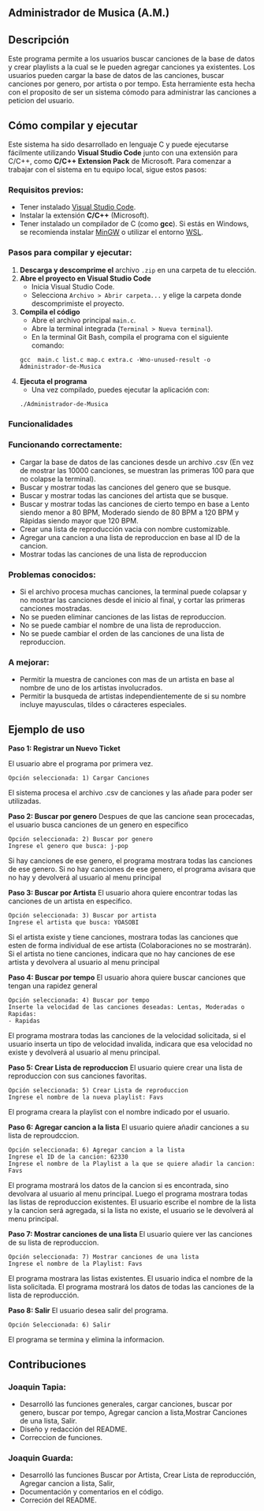 ## Administrador de Musica (A.M.)


## Descripción
Este programa permite a los usuarios buscar canciones de la base de datos y crear playlists a la cual se le pueden agregar canciones ya existentes.
Los usuarios pueden cargar la base de datos de las canciones, buscar canciones por genero, por artista o por tempo.
Esta herramiente esta hecha con el proposito de ser un sistema cómodo para administrar las canciones a peticion del usuario.


## Cómo compilar y ejecutar

Este sistema ha sido desarrollado en lenguaje C y puede ejecutarse fácilmente utilizando **Visual Studio Code** junto con una extensión para C/C++, como **C/C++ Extension Pack** de Microsoft. Para comenzar a trabajar con el sistema en tu equipo local, sigue estos pasos:

### Requisitos previos:

- Tener instalado [Visual Studio Code](https://code.visualstudio.com/).
- Instalar la extensión **C/C++** (Microsoft).
- Tener instalado un compilador de C (como **gcc**). Si estás en Windows, se recomienda instalar [MinGW](https://www.mingw-w64.org/) o utilizar el entorno [WSL](https://learn.microsoft.com/en-us/windows/wsl/).

### Pasos para compilar y ejecutar:

1. **Descarga y descomprime el** archivo `.zip` en una carpeta de tu elección.
2. **Abre el proyecto en Visual Studio Code**
    - Inicia Visual Studio Code.
    - Selecciona `Archivo > Abrir carpeta...` y elige la carpeta donde descomprimiste el proyecto.
3. **Compila el código**
    - Abre el archivo principal `main.c`.
    - Abre la terminal integrada (`Terminal > Nueva terminal`).
    - En la terminal Git Bash, compila el programa con el siguiente comando: 
    ```
    gcc  main.c list.c map.c extra.c -Wno-unused-result -o Administrador-de-Musica
    ```
4. **Ejecuta el programa**
    - Una vez compilado, puedes ejecutar la aplicación con:
    ```
    ./Administrador-de-Musica
    ```

### Funcionalidades

### Funcionando correctamente:

- Cargar la base de datos de las canciones desde un archivo .csv (En vez de mostrar las 10000 canciones, se muestran las primeras 100 para que no colapse la terminal).
- Buscar y mostrar todas las canciones del genero que se busque.
- Buscar y mostrar todas las canciones del artista que se busque.
- Buscar y mostrar todas las canciones de cierto tempo en base a Lento siendo menor a 80 BPM, Moderado siendo de 80 BPM a 120 BPM y Rápidas siendo mayor que 120 BPM.
- Crear una lista de reproducción vacia con nombre customizable.
- Agregar una cancion a una lista de reproduccion en base al ID de la cancion.
- Mostrar todas las canciones de una lista de reproduccion

### Problemas conocidos:

- Si el archivo procesa muchas canciones, la terminal puede colapsar y no mostrar las canciones desde el inicio al final, y cortar las primeras canciones mostradas.
- No se pueden eliminar canciones de las listas de reproduccion.
- No se puede cambiar el nombre de una lista de reproduccion.
- No se puede cambiar el orden de las canciones de una lista de reproduccion.

### A mejorar:


- Permitir la muestra de canciones con mas de un artista en base al nombre de uno de los artistas involucrados.
- Permitir la busqueda de artistas independientemente de si su nombre incluye mayusculas, tildes o cáracteres especiales.

## Ejemplo de uso

**Paso 1: Registrar un Nuevo Ticket**

El usuario abre el programa por primera vez.

```
Opción seleccionada: 1) Cargar Canciones
```

El sistema procesa el archivo .csv de canciones y las añade para poder ser utilizadas.

**Paso 2: Buscar por genero**
Despues de que las cancione sean procecadas, el usuario busca canciones de un genero en especifico
```
Opción seleccionada: 2) Buscar por genero
Ingrese el genero que busca: j-pop
```
Si hay canciones de ese genero, el programa mostrara todas las canciones de ese genero.
Si no hay canciones de ese genero, el programa avisara que no hay y devolverá al usuario al menu principal

**Paso 3: Buscar por Artista**
El usuario ahora quiere encontrar todas las canciones de un artista en especifico.
```
Opción seleccionada: 3) Buscar por artista
Ingrese el artista que busca: YOASOBI
```
Si el artista existe y tiene canciones, mostrara todas las canciones que esten de forma individual de ese artista (Colaboraciones no se mostrarán).
Si el artista no tiene canciones, indicara que no hay canciones de ese artista y devolvera al usuario al menu principal

**Paso 4: Buscar por tempo**
El usuario ahora quiere buscar canciones que tengan una rapidez general
```
Opción seleccionada: 4) Buscar por tempo
Inserte la velocidad de las canciones deseadas: Lentas, Moderadas o Rapidas:
- Rapidas
```
El programa mostrara todas las canciones de la velocidad solicitada, si el usuario inserta un tipo de velocidad invalida, indicara que esa velocidad no existe y devolverá al usuario al menu principal.

**Paso 5: Crear Lista de reproduccion**
El usuario quiere crear una lista de reproduccion con sus canciones favoritas.
```
Opción seleccionada: 5) Crear Lista de reproduccion
Ingrese el nombre de la nueva playlist: Favs
```
El programa creara la playlist con el nombre indicado por el usuario.

**Paso 6: Agregar cancion a la lista**
El usuario quiere añadir canciones a su lista de reproudccion.
```
Opción seleccionada: 6) Agregar cancion a la lista
Ingrese el ID de la cancion: 62330
Ingrese el nombre de la Playlist a la que se quiere añadir la cancion: Favs
```
El programa mostrará los datos de la cancion si es encontrada, sino devolvara al usuario al menu principal.
Luego el programa mostrara todas las listas de reproduccion existentes.
El usuario escribe el nombre de la lista y la cancion será agregada, si la lista no existe, el usuario se le devolverá al menu principal.

**Paso 7: Mostrar canciones de una lista**
El usuario quiere ver las canciones de su lista de reproduccion.
```
Opción seleccionada: 7) Mostrar canciones de una lista
Ingrese el nombre de la Playlist: Favs
```
El programa mostrara las listas existentes.
El usuario indica el nombre de la lista solicitada.
El programa mostrará los datos de todas las canciones de la lista de reproducción.

**Paso 8: Salir**
El usuario desea salir del programa.
```
Opción Seleccionada: 6) Salir
```
El programa se termina y elimina la informacion.

## Contribuciones

### Joaquin Tapia:

- Desarrolló las funciones generales, cargar canciones, buscar por genero, buscar por tempo, Agregar cancion a lista,Mostrar Canciones de una lista, Salir.
- Diseño y redacción del README.
- Correccion de funciones.

### Joaquin Guarda:

- Desarrolló las funciones Buscar por Artista, Crear Lista de reproducción, Agregar cancion a lista, Salir,
- Documentación y comentarios en el código.
- Correción del README.